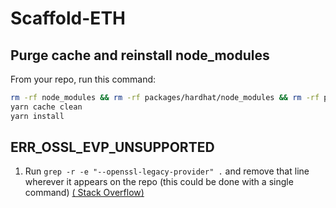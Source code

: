 # Scaffold-ETH  

## Purge cache and reinstall node_modules

 From your repo, run this command:

```bash
rm -rf node_modules && rm -rf packages/hardhat/node_modules && rm -rf packages/react-app/node_modules
yarn cache clean
yarn install
```

## ERR_OSSL_EVP_UNSUPPORTED

1. Run `grep -r -e "--openssl-legacy-provider" .` and remove that line wherever it appears on the repo (this could be done with a single command) [( Stack Overflow)](https://stackoverflow.com/questions/70582072/npm-run-fails-with-err-ossl-evp-unsupported) 

